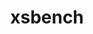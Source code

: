 ---
title: "xsbench"
layout: cache
categories: [package, v0.18.1]
meta: {"versions": ["19"], "compilers": ["gcc@=7.3.1"], "oss": ["amzn2"], "platforms": ["linux"], "targets": ["aarch64", "graviton2", "x86_64_v3", "x86_64_v4"], "stacks": ["aws-ahug", "aws-ahug-aarch64", "root"], "num_specs": 4, "num_specs_by_stack": {"aws-ahug": 2, "root": 4, "aws-ahug-aarch64": 2}}
spec_details: [{"hash": "d6pho4j7zlce53ueuylpsgs6aardoh6i", "compiler": "gcc@=7.3.1", "versions": ["19"], "os": "amzn2", "platform": "linux", "target": "x86_64_v3", "variants": ["+mpi", "+openmp"], "stacks": ["aws-ahug", "root"], "size": "-", "tarball": "https://binaries.spack.io/v0.18.1/build_cache/linux-amzn2-x86_64_v3/gcc-7.3.1/xsbench-19/linux-amzn2-x86_64_v3-gcc-7.3.1-xsbench-19-d6pho4j7zlce53ueuylpsgs6aardoh6i.spack"}, {"hash": "nbngfwxip5vhqhqfxzppk7xkej6vs4hw", "compiler": "gcc@=7.3.1", "versions": ["19"], "os": "amzn2", "platform": "linux", "target": "x86_64_v4", "variants": ["+mpi", "+openmp"], "stacks": ["aws-ahug", "root"], "size": "-", "tarball": "https://binaries.spack.io/v0.18.1/build_cache/linux-amzn2-x86_64_v4/gcc-7.3.1/xsbench-19/linux-amzn2-x86_64_v4-gcc-7.3.1-xsbench-19-nbngfwxip5vhqhqfxzppk7xkej6vs4hw.spack"}, {"hash": "rr6unefe3pucchq4s4ihdewdllvdceke", "compiler": "gcc@=7.3.1", "versions": ["19"], "os": "amzn2", "platform": "linux", "target": "graviton2", "variants": ["+mpi", "+openmp"], "stacks": ["root", "aws-ahug-aarch64"], "size": "-", "tarball": "https://binaries.spack.io/v0.18.1/build_cache/linux-amzn2-graviton2/gcc-7.3.1/xsbench-19/linux-amzn2-graviton2-gcc-7.3.1-xsbench-19-rr6unefe3pucchq4s4ihdewdllvdceke.spack"}, {"hash": "3s5st6vgfbyb4t74gasjwnt7xxllecuy", "compiler": "gcc@=7.3.1", "versions": ["19"], "os": "amzn2", "platform": "linux", "target": "aarch64", "variants": ["+mpi", "+openmp"], "stacks": ["root", "aws-ahug-aarch64"], "size": "-", "tarball": "https://binaries.spack.io/v0.18.1/build_cache/linux-amzn2-aarch64/gcc-7.3.1/xsbench-19/linux-amzn2-aarch64-gcc-7.3.1-xsbench-19-3s5st6vgfbyb4t74gasjwnt7xxllecuy.spack"}]
---